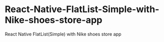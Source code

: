 # React-Native-FlatList-Simple-with-Nike-shoes-store-app
React Native FlatList(Simple) with Nike shoes store app

